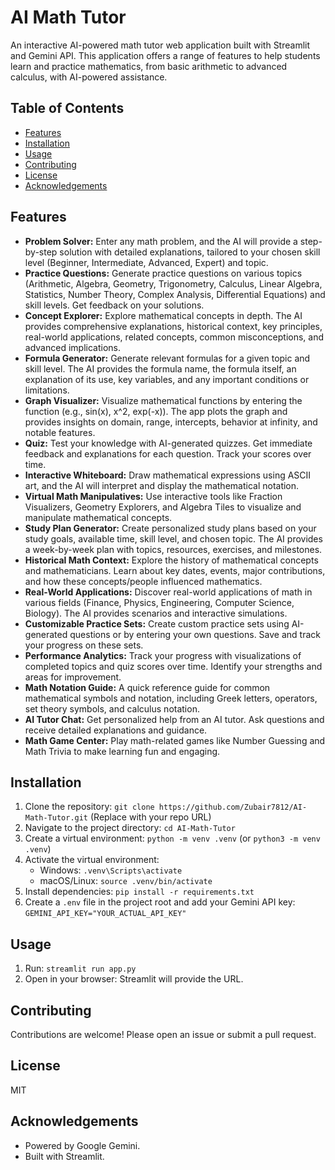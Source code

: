 # AI Math Tutor

An interactive AI-powered math tutor web application built with Streamlit and Gemini API. This application offers a range of features to help students learn and practice mathematics, from basic arithmetic to advanced calculus, with AI-powered assistance.

## Table of Contents

- [Features](#features)
- [Installation](#installation)
- [Usage](#usage)
- [Contributing](#contributing)
- [License](#license)
- [Acknowledgements](#acknowledgements)

## Features

- **Problem Solver:** Enter any math problem, and the AI will provide a step-by-step solution with detailed explanations, tailored to your chosen skill level (Beginner, Intermediate, Advanced, Expert) and topic.
- **Practice Questions:** Generate practice questions on various topics (Arithmetic, Algebra, Geometry, Trigonometry, Calculus, Linear Algebra, Statistics, Number Theory, Complex Analysis, Differential Equations) and skill levels.  Get feedback on your solutions.
- **Concept Explorer:** Explore mathematical concepts in depth. The AI provides comprehensive explanations, historical context, key principles, real-world applications, related concepts, common misconceptions, and advanced implications.
- **Formula Generator:** Generate relevant formulas for a given topic and skill level. The AI provides the formula name, the formula itself, an explanation of its use, key variables, and any important conditions or limitations.
- **Graph Visualizer:** Visualize mathematical functions by entering the function (e.g., sin(x), x^2, exp(-x)). The app plots the graph and provides insights on domain, range, intercepts, behavior at infinity, and notable features.
- **Quiz:** Test your knowledge with AI-generated quizzes.  Get immediate feedback and explanations for each question.  Track your scores over time.
- **Interactive Whiteboard:** Draw mathematical expressions using ASCII art, and the AI will interpret and display the mathematical notation.
- **Virtual Math Manipulatives:** Use interactive tools like Fraction Visualizers, Geometry Explorers, and Algebra Tiles to visualize and manipulate mathematical concepts.
- **Study Plan Generator:** Create personalized study plans based on your study goals, available time, skill level, and chosen topic. The AI provides a week-by-week plan with topics, resources, exercises, and milestones.
- **Historical Math Context:** Explore the history of mathematical concepts and mathematicians. Learn about key dates, events, major contributions, and how these concepts/people influenced mathematics.
- **Real-World Applications:** Discover real-world applications of math in various fields (Finance, Physics, Engineering, Computer Science, Biology). The AI provides scenarios and interactive simulations.
- **Customizable Practice Sets:** Create custom practice sets using AI-generated questions or by entering your own questions. Save and track your progress on these sets.
- **Performance Analytics:** Track your progress with visualizations of completed topics and quiz scores over time. Identify your strengths and areas for improvement.
- **Math Notation Guide:**  A quick reference guide for common mathematical symbols and notation, including Greek letters, operators, set theory symbols, and calculus notation.
- **AI Tutor Chat:** Get personalized help from an AI tutor. Ask questions and receive detailed explanations and guidance.
- **Math Game Center:** Play math-related games like Number Guessing and Math Trivia to make learning fun and engaging.

## Installation

1. Clone the repository: `git clone https://github.com/Zubair7812/AI-Math-Tutor.git` (Replace with your repo URL)
2. Navigate to the project directory: `cd AI-Math-Tutor`
3. Create a virtual environment: `python -m venv .venv` (or `python3 -m venv .venv`)
4. Activate the virtual environment:
    - Windows: `.venv\Scripts\activate`
    - macOS/Linux: `source .venv/bin/activate`
5. Install dependencies: `pip install -r requirements.txt`
6. Create a `.env` file in the project root and add your Gemini API key: `GEMINI_API_KEY="YOUR_ACTUAL_API_KEY"`

## Usage

1. Run: `streamlit run app.py`
2. Open in your browser: Streamlit will provide the URL.

## Contributing

Contributions are welcome! Please open an issue or submit a pull request.

## License

MIT

## Acknowledgements

- Powered by Google Gemini.
- Built with Streamlit.
